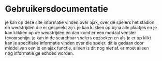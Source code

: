 # Gebruikersdocumentatie
je kan op deze site informatie vinden over ajax, over de spelers het stadion en wedstrijden die er gespeeld zijn.
je kan klikken op bijna alle plaatjes en je kan klikken op de wedstrijden en dan komt er een modaal venster tevoorschijn.
je kan in de searchbar spelers opzoeken en als je er op klikt kan je specifieke informatie vinden over die speler. dit is gedaan door middel van een id en ajax functie, alleen is dit nog niet af. er moet alleen nog informatie ge echoed worden.
